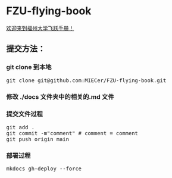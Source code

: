 # FZU-flying-book
[欢迎来到福州大学飞跃手册！](https://fzu-fly.online)


## 提交方法：

### git clone 到本地
<pre>
git clone git@github.com:MIECer/FZU-flying-book.git
</pre>

### 修改 ./docs 文件夹中的相关的.md 文件

### 提交文件过程
<pre>
git add .
git commit -m"comment" # comment = comment
git push origin main
</pre>

### 部署过程
<pre>
mkdocs gh-deploy --force
</pre>



